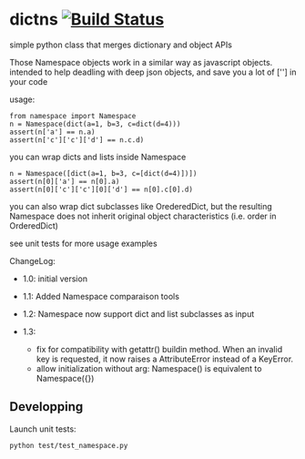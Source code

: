 # dictns [![Build Status](https://travis-ci.org/tardyp/dictns.png?branch=master)](https://travis-ci.org/tardyp/dictns)

simple python class that merges dictionary and object APIs

Those Namespace objects work in a similar way as javascript objects.
intended to help deadling with deep json objects, and save you a lot of [''] in your code

usage:

    from namespace import Namespace
    n = Namespace(dict(a=1, b=3, c=dict(d=4)))
    assert(n['a'] == n.a)
    assert(n['c']['c']['d'] == n.c.d)

you can wrap dicts and lists inside Namespace

    n = Namespace([dict(a=1, b=3, c=[dict(d=4)])])
    assert(n[0]['a'] == n[0].a)
    assert(n[0]['c']['c'][0]['d'] == n[0].c[0].d)

you can also wrap dict subclasses like OrederedDict, but the resulting Namespace
does not inherit original object characteristics (i.e. order in OrderedDict)

see unit tests for more usage examples

ChangeLog:

- 1.0: initial version

- 1.1: Added Namespace comparaison tools

- 1.2: Namespace now support dict and list subclasses as input

- 1.3:
    - fix for compatibility with getattr() buildin method. When an invalid key is requested, it
      now raises a AttributeError instead of a KeyError.
    - allow initialization without arg: Namespace() is equivalent to Namespace({})


Developping
-----------

Launch unit tests:

    python test/test_namespace.py
